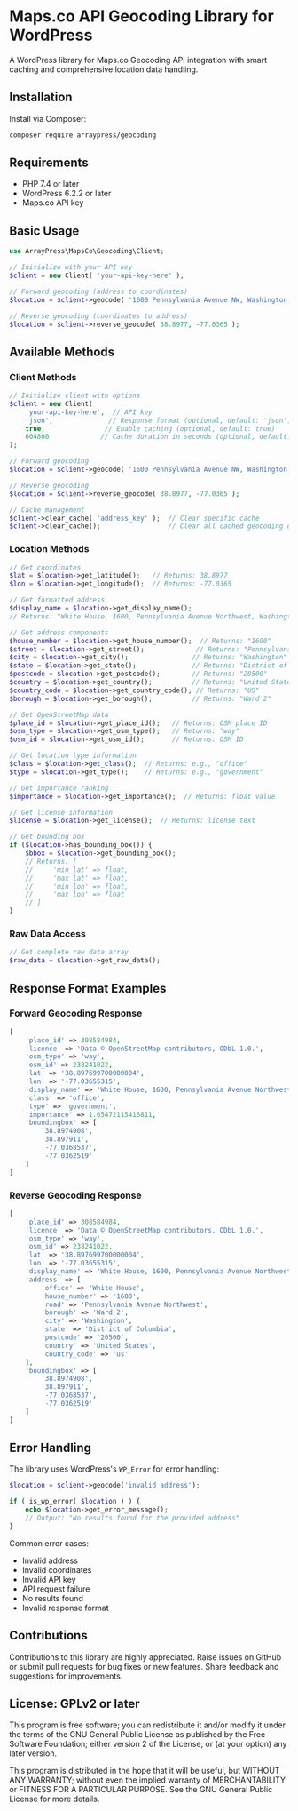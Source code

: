 # Maps.co API Geocoding Library for WordPress

A WordPress library for Maps.co Geocoding API integration with smart caching and comprehensive location data handling.

## Installation

Install via Composer:

```bash
composer require arraypress/geocoding
```

## Requirements

- PHP 7.4 or later
- WordPress 6.2.2 or later
- Maps.co API key

## Basic Usage

```php
use ArrayPress\MapsCo\Geocoding\Client;

// Initialize with your API key
$client = new Client( 'your-api-key-here' );

// Forward geocoding (address to coordinates)
$location = $client->geocode( '1600 Pennsylvania Avenue NW, Washington, DC' );

// Reverse geocoding (coordinates to address)
$location = $client->reverse_geocode( 38.8977, -77.0365 );
```

## Available Methods

### Client Methods

```php
// Initialize client with options
$client = new Client(
    'your-api-key-here',  // API key
    'json',              // Response format (optional, default: 'json')
    true,               // Enable caching (optional, default: true)
    604800             // Cache duration in seconds (optional, default: 1 week)
);

// Forward geocoding
$location = $client->geocode( '1600 Pennsylvania Avenue NW, Washington, DC' );

// Reverse geocoding
$location = $client->reverse_geocode( 38.8977, -77.0365 );

// Cache management
$client->clear_cache( 'address_key' );  // Clear specific cache
$client->clear_cache();                 // Clear all cached geocoding data
```

### Location Methods

```php
// Get coordinates
$lat = $location->get_latitude();   // Returns: 38.8977
$lon = $location->get_longitude();  // Returns: -77.0365

// Get formatted address
$display_name = $location->get_display_name();
// Returns: "White House, 1600, Pennsylvania Avenue Northwest, Washington, DC 20500"

// Get address components
$house_number = $location->get_house_number();  // Returns: "1600"
$street = $location->get_street();             // Returns: "Pennsylvania Avenue Northwest"
$city = $location->get_city();                // Returns: "Washington"
$state = $location->get_state();              // Returns: "District of Columbia"
$postcode = $location->get_postcode();        // Returns: "20500"
$country = $location->get_country();          // Returns: "United States"
$country_code = $location->get_country_code(); // Returns: "US"
$borough = $location->get_borough();          // Returns: "Ward 2"

// Get OpenStreetMap data
$place_id = $location->get_place_id();   // Returns: OSM place ID
$osm_type = $location->get_osm_type();   // Returns: "way"
$osm_id = $location->get_osm_id();       // Returns: OSM ID

// Get location type information
$class = $location->get_class();  // Returns: e.g., "office"
$type = $location->get_type();    // Returns: e.g., "government"

// Get importance ranking
$importance = $location->get_importance();  // Returns: float value

// Get license information
$license = $location->get_license();  // Returns: license text

// Get bounding box
if ($location->has_bounding_box()) {
    $bbox = $location->get_bounding_box();
    // Returns: [
    //     'min_lat' => float,
    //     'max_lat' => float,
    //     'min_lon' => float,
    //     'max_lon' => float
    // ]
}
```

### Raw Data Access

```php
// Get complete raw data array
$raw_data = $location->get_raw_data();
```

## Response Format Examples

### Forward Geocoding Response

```php
[
    'place_id' => 308584984,
    'licence' => 'Data © OpenStreetMap contributors, ODbL 1.0.',
    'osm_type' => 'way',
    'osm_id' => 238241022,
    'lat' => '38.897699700000004',
    'lon' => '-77.03655315',
    'display_name' => 'White House, 1600, Pennsylvania Avenue Northwest, Ward 2, Washington, District of Columbia, 20500, United States',
    'class' => 'office',
    'type' => 'government',
    'importance' => 1.05472115416811,
    'boundingbox' => [
        '38.8974908',
        '38.897911',
        '-77.0368537',
        '-77.0362519'
    ]
]
```

### Reverse Geocoding Response

```php
[
    'place_id' => 308584984,
    'licence' => 'Data © OpenStreetMap contributors, ODbL 1.0.',
    'osm_type' => 'way',
    'osm_id' => 238241022,
    'lat' => '38.897699700000004',
    'lon' => '-77.03655315',
    'display_name' => 'White House, 1600, Pennsylvania Avenue Northwest, Ward 2, Washington, District of Columbia, 20500, United States',
    'address' => [
        'office' => 'White House',
        'house_number' => '1600',
        'road' => 'Pennsylvania Avenue Northwest',
        'borough' => 'Ward 2',
        'city' => 'Washington',
        'state' => 'District of Columbia',
        'postcode' => '20500',
        'country' => 'United States',
        'country_code' => 'us'
    ],
    'boundingbox' => [
        '38.8974908',
        '38.897911',
        '-77.0368537',
        '-77.0362519'
    ]
]
```

## Error Handling

The library uses WordPress's `WP_Error` for error handling:

```php
$location = $client->geocode('invalid address');

if ( is_wp_error( $location ) ) {
    echo $location->get_error_message();
    // Output: "No results found for the provided address"
}
```

Common error cases:
- Invalid address
- Invalid coordinates
- Invalid API key
- API request failure
- No results found
- Invalid response format

## Contributions

Contributions to this library are highly appreciated. Raise issues on GitHub or submit pull requests for bug fixes or new features. Share feedback and suggestions for improvements.

## License: GPLv2 or later

This program is free software; you can redistribute it and/or modify it under the terms of the GNU General Public License as published by the Free Software Foundation; either version 2 of the License, or (at your option) any later version.

This program is distributed in the hope that it will be useful, but WITHOUT ANY WARRANTY; without even the implied warranty of MERCHANTABILITY or FITNESS FOR A PARTICULAR PURPOSE. See the GNU General Public License for more details.